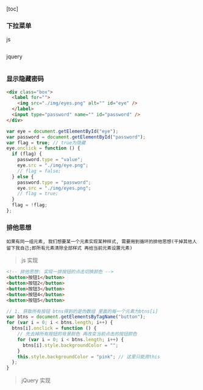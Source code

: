 [toc]

### 下拉菜单

js

```js

```

jquery

```js

```

### 显示隐藏密码

```html
<div class="box">
  <label for="">
    <img src="./img/eyes.png" alt="" id="eye" />
  </label>
  <input type="password" name="" id="password" />
</div>
```

```js
var eye = document.getElementById("eye");
var password = document.getElementById("password");
var flag = true; // true为隐藏
eye.onclick = function () {
  if (flag) {
    password.type = "value";
    eye.src = "./img/eye.png";
    // flag = false;
  } else {
    password.type = "password";
    eye.src = "./img/eyes.png";
    // flag = true;
  }
  flag = !flag;
};
```

### 排他思想
`如果有同一组元素, 我们想要某一个元素实现某种样式, 需要用到循环的排他思想(干掉其他人 留下我自己;即所有元素清除全部样式 再给当前元素设置元素)`
> js 实现

```html
<!-- 排他思想: 实现一排按钮的点击切换颜色 -->
<button>按钮1</button>
<button>按钮2</button>
<button>按钮3</button>
<button>按钮4</button>
<button>按钮5</button>
```

```js
// 1. 获取所有按钮 btns得到的是伪数组 里面的每一个元素为btns[i]
var btns = document.getElementsByTagName("button");
for (var i = 0; i < btns.length; i++) {
  btns[i].onclick = function () {
    // 先去掉所有按钮的背景颜色 再改变当前点击的按钮颜色
    for (var i = 0; i < btns.length; i++) {
      btns[i].style.backgroundColor = "";
    }
    this.style.backgroundColor = "pink"; // 这里只能用this
  };
}
```

> jQuery 实现

```js

```
